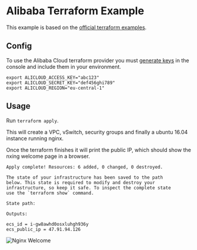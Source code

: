 # Alibaba Terraform Example

This example is based on the [official terraform examples](https://github.com/alibaba/terraform-provider/tree/master/terraform/examples).

## Config

To use the Alibaba Cloud terraform provider you must [generate keys](https://intl.aliyun.com/help/doc-detail/31867.htm) in the console and include them in your environment.

```shell
export ALICLOUD_ACCESS_KEY="abc123"
export ALICLOUD_SECRET_KEY="def456ghi789"
export ALICLOUD_REGION="eu-central-1"
```

## Usage

Run `terraform apply`.

This will create a VPC, vSwitch, security groups and finally a ubuntu 16.04 instance running nginx.

Once the terraform finishes it will print the public IP, which should show the nxing welcome page in a browser.

```
Apply complete! Resources: 6 added, 0 changed, 0 destroyed.

The state of your infrastructure has been saved to the path
below. This state is required to modify and destroy your
infrastructure, so keep it safe. To inspect the complete state
use the `terraform show` command.

State path:

Outputs:

ecs_id = i-gw8awhd0osxluhgh936y
ecs_public_ip = 47.91.94.126
```

![Nginx Welcome](https://cloud.githubusercontent.com/assets/1610850/26718985/b1ba4828-477a-11e7-9bf5-7e17d0fec947.png)
